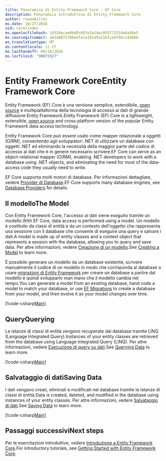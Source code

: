 ```yaml
---
title: Panoramica di Entity Framework Core - EF Core
description: Panoramica introduttiva di Entity Framework Core
author: rowanmiller
ms.date: 10/27/2016
uid: core/index
ms.openlocfilehash: 1d320ecae06d9c05fe3a14ec955f7151de6a56e5
ms.sourcegitcommit: abda0872f86eefeca191a9a11bfca976bc14468b
ms.translationtype: MT
ms.contentlocale: it-IT
ms.lasthandoff: 09/14/2020
ms.locfileid: "90071927"
---
```

# <a name="entity-framework-core"></a><span data-ttu-id="813d8-103">Entity Framework Core</span><span class="sxs-lookup"><span data-stu-id="813d8-103">Entity Framework Core</span></span>

<span data-ttu-id="813d8-104">Entity Framework (EF) Core è una versione semplice, estendibile, [open source](https://github.com/aspnet/EntityFrameworkCore) e multipiattaforma della tecnologia di accesso ai dati di grande diffusione Entity Framework.</span><span class="sxs-lookup"><span data-stu-id="813d8-104">Entity Framework (EF) Core is a lightweight, extensible, [open source](https://github.com/aspnet/EntityFrameworkCore) and cross-platform version of the popular Entity Framework data access technology.</span></span>

<span data-ttu-id="813d8-105">Entity Framework Core può essere usato come mapper relazionale a oggetti (O/RM), consentendo agli sviluppatori .NET di utilizzare un database con oggetti .NET ed eliminando la necessità della maggior parte del codice di accesso ai dati che è in genere necessario scrivere.</span><span class="sxs-lookup"><span data-stu-id="813d8-105">EF Core can serve as an object-relational mapper (O/RM), enabling .NET developers to work with a database using .NET objects, and eliminating the need for most of the data-access code they usually need to write.</span></span>

<span data-ttu-id="813d8-106">EF Core supporta molti motori di database. Per informazioni dettagliate, vedere [Provider di Database](xref:core/providers/index).</span><span class="sxs-lookup"><span data-stu-id="813d8-106">EF Core supports many database engines, see [Database Providers](xref:core/providers/index) for details.</span></span>

## <a name="the-model"></a><span data-ttu-id="813d8-107">Il modello</span><span class="sxs-lookup"><span data-stu-id="813d8-107">The Model</span></span>

<span data-ttu-id="813d8-108">Con Entity Framework Core, l'accesso ai dati viene eseguito tramite un modello.</span><span class="sxs-lookup"><span data-stu-id="813d8-108">With EF Core, data access is performed using a model.</span></span> <span data-ttu-id="813d8-109">Un modello è costituito da classi di entità e da un contesto dell'oggetto che rappresenta una sessione con il database che consente di eseguire una query e salvare i dati.</span><span class="sxs-lookup"><span data-stu-id="813d8-109">A model is made up of entity classes and a context object that represents a session with the database, allowing you to query and save data.</span></span> <span data-ttu-id="813d8-110">Per altre informazioni, vedere [Creazione di un modello](xref:core/modeling/index).</span><span class="sxs-lookup"><span data-stu-id="813d8-110">See [Creating a Model](xref:core/modeling/index) to learn more.</span></span>

<span data-ttu-id="813d8-111">È possibile generare un modello da un database esistente, scrivere manualmente il codice di un modello in modo che corrisponda al database o usare [migrazioni di Entity Framework](xref:core/managing-schemas/migrations/index) per creare un database a partire dal modello e quindi svilupparlo man mano che il modello cambia nel tempo.</span><span class="sxs-lookup"><span data-stu-id="813d8-111">You can generate a model from an existing database, hand code a model to match your database, or use [EF Migrations](xref:core/managing-schemas/migrations/index) to create a database from your model, and then evolve it as your model changes over time.</span></span>

[!code-csharp[Main](../../samples/core/Intro/Model.cs)]

## <a name="querying"></a><span data-ttu-id="813d8-112">Query</span><span class="sxs-lookup"><span data-stu-id="813d8-112">Querying</span></span>

<span data-ttu-id="813d8-113">Le istanze di classi di entità vengono recuperate dal database tramite LINQ (Language Integrated Query).</span><span class="sxs-lookup"><span data-stu-id="813d8-113">Instances of your entity classes are retrieved from the database using Language Integrated Query (LINQ).</span></span> <span data-ttu-id="813d8-114">Per altre informazioni, vedere [Esecuzione di query su dati](xref:core/querying/index).</span><span class="sxs-lookup"><span data-stu-id="813d8-114">See [Querying Data](xref:core/querying/index) to learn more.</span></span>

[!code-csharp[Main](../../samples/core/Intro/Program.cs#Querying)]

## <a name="saving-data"></a><span data-ttu-id="813d8-115">Salvataggio di dati</span><span class="sxs-lookup"><span data-stu-id="813d8-115">Saving Data</span></span>

<span data-ttu-id="813d8-116">I dati vengano creati, eliminati e modificati nel database tramite le istanze di classi di entità.</span><span class="sxs-lookup"><span data-stu-id="813d8-116">Data is created, deleted, and modified in the database using instances of your entity classes.</span></span> <span data-ttu-id="813d8-117">Per altre informazioni, vedere [Salvataggio di dati](xref:core/saving/index).</span><span class="sxs-lookup"><span data-stu-id="813d8-117">See [Saving Data](xref:core/saving/index) to learn more.</span></span>

[!code-csharp[Main](../../samples/core/Intro/Program.cs#SavingData)]

## <a name="next-steps"></a><span data-ttu-id="813d8-118">Passaggi successivi</span><span class="sxs-lookup"><span data-stu-id="813d8-118">Next steps</span></span>

<span data-ttu-id="813d8-119">Per le esercitazioni introduttive, vedere [Introduzione a Entity Framework Core](xref:core/get-started/index).</span><span class="sxs-lookup"><span data-stu-id="813d8-119">For introductory tutorials, see [Getting Started with Entity Framework Core](xref:core/get-started/index).</span></span>
